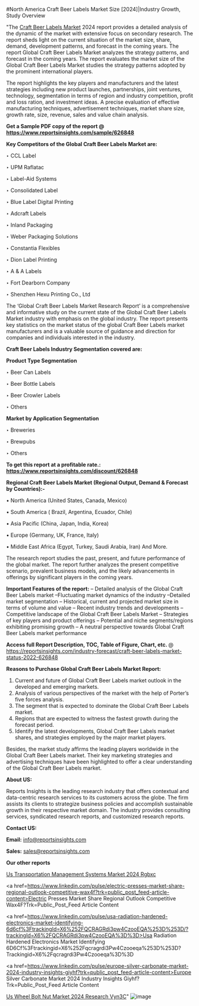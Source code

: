 #North America Craft Beer Labels Market Size [2024]|Industry Growth, Study Overview

"The <a href=https://www.reportsinsights.com/sample/626848>Craft Beer Labels Market</a> 2024 report provides a detailed analysis of the dynamic of the market with extensive focus on secondary research. The report sheds light on the current situation of the market size, share, demand, development patterns, and forecast in the coming years. The report Global Craft Beer Labels Market analyzes the strategy patterns, and forecast in the coming years. The report evaluates the market size of the Global Craft Beer Labels Market studies the strategy patterns adopted by the prominent international players.

The report highlights the key players and manufacturers and the latest strategies including new product launches, partnerships, joint ventures, technology, segmentation in terms of region and industry competition, profit and loss ration, and investment ideas. A precise evaluation of effective manufacturing techniques, advertisement techniques, market share size, growth rate, size, revenue, sales and value chain analysis.

<strong>Get a Sample PDF copy of the report @ <a href=https://www.reportsinsights.com/sample/626848 style=color:#0000ff;>https://www.reportsinsights.com/sample/626848</a></strong>

<strong>Key Competitors of the Global Craft Beer Labels Market are:</strong>

‣ CCL Label

‣ UPM Raflatac

‣ Label-Aid Systems

‣ Consolidated Label

‣ Blue Label Digital Printing

‣ Adcraft Labels

‣ Inland Packaging

‣ Weber Packaging Solutions

‣ Constantia Flexibles

‣ Dion Label Printing

‣ A & A Labels

‣ Fort Dearborn Company

‣ Shenzhen Hexu Printing Co., Ltd

The ‘Global Craft Beer Labels Market Research Report’ is a comprehensive and informative study on the current state of the Global Craft Beer Labels Market industry with emphasis on the global industry. The report presents key statistics on the market status of the global Craft Beer Labels market manufacturers and is a valuable source of guidance and direction for companies and individuals interested in the industry.

<strong>Craft Beer Labels Industry Segmentation covered are:</strong>

<strong>Product Type Segmentation</strong>

‣    Beer Can Labels

‣ Beer Bottle Labels

‣ Beer Crowler Labels

‣ Others

<strong>Market by Application Segmentation</strong>

‣   Breweries

‣ Brewpubs

‣ Others

<strong>To get this report at a profitable rate.: <a href=https://www.reportsinsights.com/discount/626848 style=color:#0000ff;>https://www.reportsinsights.com/discount/626848</a></strong>

<strong>Regional Craft Beer Labels Market (Regional Output, Demand &amp; Forecast by Countries):-</strong>

• North America (United States, Canada, Mexico)

• South America ( Brazil, Argentina, Ecuador, Chile)

• Asia Pacific (China, Japan, India, Korea)

• Europe (Germany, UK, France, Italy)

• Middle East Africa (Egypt, Turkey, Saudi Arabia, Iran) And More.

The research report studies the past, present, and future performance of the global market. The report further analyzes the present competitive scenario, prevalent business models, and the likely advancements in offerings by significant players in the coming years.

<strong>Important Features of the report:</strong>
– Detailed analysis of the Global Craft Beer Labels market
–Fluctuating market dynamics of the industry
–Detailed market segmentation
– Historical, current and projected market size in terms of volume and value
– Recent industry trends and developments
– Competitive landscape of the Global Craft Beer Labels Market
– Strategies of key players and product offerings
– Potential and niche segments/regions exhibiting promising growth
– A neutral perspective towards Global Craft Beer Labels market performance

<strong>Access full Report Description, TOC, Table of Figure, Chart, etc. </strong>@   <a href=https://reportsinsights.com/industry-forecast/craft-beer-labels-market-status-2022-626848 style=color:#0000ff;>https://reportsinsights.com/industry-forecast/craft-beer-labels-market-status-2022-626848</a>

<strong>Reasons to Purchase Global Craft Beer Labels Market Report:</strong>
1. Current and future of Global Craft Beer Labels market outlook in the developed and emerging markets.
2. Analysis of various perspectives of the market with the help of Porter’s five forces analysis.
3. The segment that is expected to dominate the Global Craft Beer Labels market.
4. Regions that are expected to witness the fastest growth during the forecast period.
5. Identify the latest developments, Global Craft Beer Labels market shares, and strategies employed by the major market players.

Besides, the market study affirms the leading players worldwide in the Global Craft Beer Labels market. Their key marketing strategies and advertising techniques have been highlighted to offer a clear understanding of the Global Craft Beer Labels market.

<strong><strong>About US</strong>:</strong>

Reports Insights is the leading research industry that offers contextual and data-centric research services to its customers across the globe. The firm assists its clients to strategize business policies and accomplish sustainable growth in their respective market domain. The industry provides consulting services, syndicated research reports, and customized research reports.

<strong>Contact US:</strong>

<p class=><b>Email:</b> <a href=mailto:info@reportsinsights.com>info@reportsinsights.com</a></p>
<p class=><b>Sales:</b> <a href=mailto:sales@reportsinsights.com>sales@reportsinsights.com</a></p>

<strong>Our other reports</strong>

<a href=https://www.linkedin.com/pulse/us-transportation-management-systems-market-2024-rgbxc/>Us Transportation Management Systems Market 2024 Rgbxc</a>

<a href=https://www.linkedin.com/pulse/electric-presses-market-share-regional-outlook-competitive-wax4f?trk=public_post_feed-article-content>Electric Presses Market Share Regional Outlook Competitive Wax4F?Trk=Public_Post_Feed Article Content</a>

<a href=https://www.linkedin.com/pulse/usa-radiation-hardened-electronics-market-identifying-6d6cf%3FtrackingId=X6%252FQCRAGRdi3pw4CzooEQA%253D%253D/?trackingId=X6%2FQCRAGRdi3pw4CzooEQA%3D%3D>Usa Radiation Hardened Electronics Market Identifying 6D6Cf%3Ftrackingid=X6%252Fqcragrdi3Pw4Czooeqa%253D%253D?Trackingid=X6%2Fqcragrdi3Pw4Czooeqa%3D%3D</a>

<a href=https://www.linkedin.com/pulse/europe-silver-carbonate-market-2024-industry-insights-giyhf?trk=public_post_feed-article-content>Europe Silver Carbonate Market 2024 Industry Insights Giyhf?Trk=Public_Post_Feed Article Content</a>

<a href=https://www.linkedin.com/pulse/us-wheel-bolt-nut-market-2024-research-vyn3c/>Us Wheel Bolt Nut Market 2024 Research Vyn3C</a>"
![image](https://github.com/aakesh123242/RIMarket/assets/158431203/78fd41b6-0c4b-457f-bf6a-f6243cc1bfa5)
